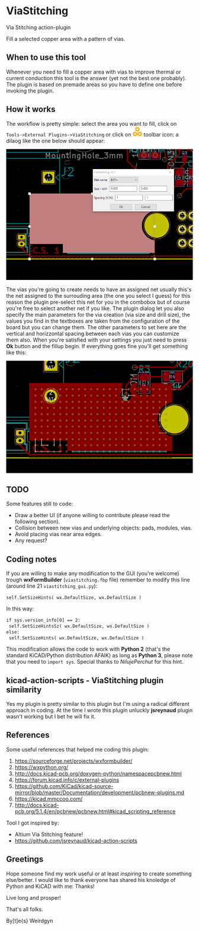 # ViaStitching

Via Stitching action-plugin

Fill a selected copper area with a pattern of vias.

## When to use this tool

Whenever you need to fill a copper area with vias to improve thermal or current conduction this tool is the answer (yet not the best one probably). The plugin is based on premade areas so you have to define one before invoking the plugin.

## How it works

The workflow is pretty simple: select the area you want to fill, click on ```Tools->External Plugins->ViaStitching``` or click on ![AddNet icon](viastitching.png?raw=true) toolbar icon: a dilaog like the one below should appear:

![AddNet dialog](pictures/viastitching_dialog.PNG?raw=true "ViaStitching dialog")

The vias you're going to create needs to have an assigned net usually this's the net assigned to the surrouding area (the one you select  I guess) for this reason the plugin pre-select this net for you in the combobox but of course you're free to select another net if you like.
The plugin dialog let you also specify the main parameters for the via creation (via size and drill size), the values you find in the textboxes are taken from the configuration of the board but you can change them. The other parameters to set here are the vertical and horizzontal spacing between each vias you can customize them also.
When you're satisfied with your settings you just need to press __Ok__ button and the fillup begin.
If everything goes fine you'll get something like this:

![viastitching result](pictures/viastitching_result.PNG?raw=true "ViaStitching result")

## TODO

Some features still to code:
- Draw a better UI (if anyone willing to contribute please read the following section).
- Collision between new vias and underlying objects: pads, modules, vias.
- Avoid placing vias near area edges.
- Any request?

## Coding notes

If you are willing to make any modification to the GUI (you're welcome) trough __wxFormBuilder__ (```viastitching.fbp``` file) remember to modify this line (around line 21 ```viastitching_gui.py```):
```
self.SetSizeHints( wx.DefaultSize, wx.DefaultSize )
```
In this way:
```
if sys.version_info[0] == 2:
 self.SetSizeHintsSz( wx.DefaultSize, wx.DefaultSize )
else:
 self.SetSizeHints( wx.DefaultSize, wx.DefaultSize )
```
This modification allows the code to work with __Python 2__ (that's the standard KiCAD/Python distribution AFAIK) as long as __Python 3__, please note that you need to ```import sys```. Special thanks to *NilujePerchut* for this hint.

## kicad-action-scripts - ViaStitching plugin similarity

Yes my plugin is pretty similar to this plugin but I'm using a radical different approach in coding. At the time I wrote this plugin unluckly __jsreynaud__ plugin wasn't working but I bet he will fix it.

## References

Some useful references that helped me coding this plugin:
1. https://sourceforge.net/projects/wxformbuilder/
2. https://wxpython.org/
3. http://docs.kicad-pcb.org/doxygen-python/namespacepcbnew.html
4. https://forum.kicad.info/c/external-plugins
5. https://github.com/KiCad/kicad-source-mirror/blob/master/Documentation/development/pcbnew-plugins.md
6. https://kicad.mmccoo.com/
7. http://docs.kicad-pcb.org/5.1.4/en/pcbnew/pcbnew.html#kicad_scripting_reference


Tool I got inspired by:
- Altium Via Stitching feature!
- https://github.com/jsreynaud/kicad-action-scripts

## Greetings

Hope someone find my work useful or at least *inspiring* to create something else/better.
I would like to thank everyone has shared his knoledge of Python and KiCAD with me: Thanks!

Live long and prosper!

That's all folks.

By[t]e{s}
 Weirdgyn
